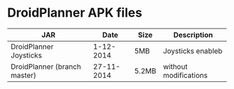 DroidPlanner APK files
==========
| JAR | Date | Size | Description |
| ----------|--------|-------|------|
| DroidPlanner Joysticks | 1-12-2014  | 5MB  | Joysticks enableb |
| DroidPlanner (branch master) | 27-11-2014| 5.2MB | without modifications |
